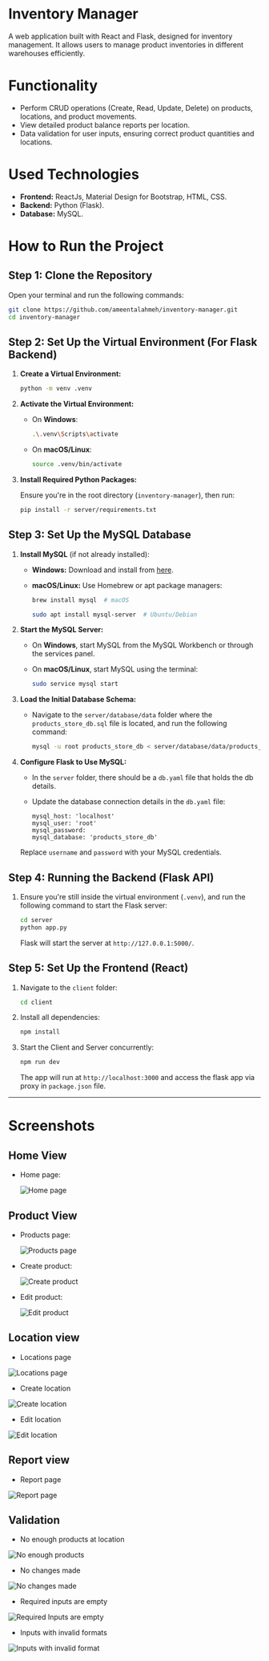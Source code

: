 # Inventory Manager

A web application built with React and Flask, designed for inventory management. It allows users to manage product inventories in different warehouses efficiently.

# Functionality

- Perform CRUD operations (Create, Read, Update, Delete) on products, locations, and product movements.
- View detailed product balance reports per location.
- Data validation for user inputs, ensuring correct product quantities and locations.

# Used Technologies

- **Frontend:** ReactJs, Material Design for Bootstrap, HTML, CSS.
- **Backend:** Python (Flask).
- **Database:** MySQL.

# How to Run the Project

## Step 1: Clone the Repository

Open your terminal and run the following commands:

```bash
git clone https://github.com/ameentalahmeh/inventory-manager.git
cd inventory-manager
```

## Step 2: Set Up the Virtual Environment (For Flask Backend)

1. **Create a Virtual Environment:**
   
   ```bash
   python -m venv .venv
   ```

2. **Activate the Virtual Environment:**

   - On **Windows**:
  
     ```bash
     .\.venv\Scripts\activate
     ```
  
   - On **macOS/Linux**:
  
     ```bash
     source .venv/bin/activate
     ```

3. **Install Required Python Packages:**
   
   Ensure you're in the root directory (`inventory-manager`), then run:

   ```bash
   pip install -r server/requirements.txt
   ```

## Step 3: Set Up the MySQL Database

1. **Install MySQL** (if not already installed):
   
   - **Windows:** Download and install from [here](https://dev.mysql.com/downloads/installer/).
  
   - **macOS/Linux:** Use Homebrew or apt package managers:
  
     ```bash
     brew install mysql  # macOS

     sudo apt install mysql-server  # Ubuntu/Debian
     ```

2. **Start the MySQL Server:**

   - On **Windows**, start MySQL from the MySQL Workbench or through the services panel.
  
   - On **macOS/Linux**, start MySQL using the terminal:
  
     ```bash
     sudo service mysql start
     ```

3. **Load the Initial Database Schema:**

   - Navigate to the `server/database/data` folder where the `products_store_db.sql` file is located, and run the following command:
  
     ```bash
     mysql -u root products_store_db < server/database/data/products_store_db.sql
     ```

4. **Configure Flask to Use MySQL:**
   
   - In the `server` folder, there should be a `db.yaml` file that holds the db details.
  
   - Update the database connection details in the `db.yaml` file:
  
     ```
     mysql_host: 'localhost'
     mysql_user: 'root'
     mysql_password:
     mysql_database: 'products_store_db'
     ```

   Replace `username` and `password` with your MySQL credentials.

## Step 4: Running the Backend (Flask API)

1. Ensure you're still inside the virtual environment (`.venv`), and run the following command to start the Flask server:
   
   ```bash
   cd server
   python app.py
   ```
  
   Flask will start the server at `http://127.0.0.1:5000/`.

## Step 5: Set Up the Frontend (React)

1. Navigate to the `client` folder:

   ```bash
   cd client
   ```

2. Install all dependencies:

   ```bash
   npm install
   ```

3. Start the Client and Server concurrently:

   ```bash
   npm run dev
   ```

   The app will run at `http://localhost:3000` and access the flask app via proxy in `package.json` file.

---


# Screenshots

## Home View
- Home page:

  ![Home page](assets/images/home.png)

## Product View
- Products page:

  ![Products page](assets/images/products.png)

- Create product:

  ![Create product](assets/images/create-product.png)

- Edit product:

  ![Edit product](assets/images/edit-product.png)
  
 ## Location view
  - Locations page
  
  ![Locations page](assets/images/locations.png)
  
  - Create location
  
  ![ِCreate location](assets/images/create-location.png)
  
  - Edit location
  
  ![ِEdit location](assets/images/edit-location.png)
  
 ## Report view
  - Report page
  
  ![Report page](assets/images/report-page.png)
  
 ## Validation
  - No enough products at location
  
  ![No enough products](assets/images/validation-1.png)
  
  - No changes made
  
  ![No changes made](assets/images/validation-2.png)
  
  - Required inputs are empty
  
  ![Required Inputs are empty](assets/images/validation-3.png)

  - Inputs with invalid formats
  
  ![Inputs with invalid format](assets/images/invalid-formats.png)
